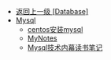 - [返回上一级 [Database]](StudyNotes/Database/)
- [Mysql](StudyNotes/Database/Mysql/)
  - [centos安装mysql](StudyNotes/Database/Mysql/centos安装mysql.md)
  - [MyNotes](StudyNotes/Database/Mysql/MyNotes.md)
  - [Mysql技术内幕读书笔记](StudyNotes/Database/Mysql/Mysql技术内幕读书笔记.md)
